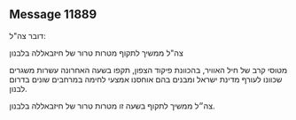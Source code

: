 ## Message 11889

דובר צה"ל:

צה"ל ממשיך לתקוף מטרות טרור של חיזבאללה בלבנון

מטוסי קרב של חיל האוויר, בהכוונת פיקוד הצפון, תקפו בשעה האחרונה עשרות משגרים שכוונו לעורף מדינת ישראל ומבנים בהם אוחסנו אמצעי לחימה במרחבים שונים בדרום לבנון.

צה״ל ממשיך לתקוף בשעה זו מטרות טרור של חיזבאללה בלבנון.

